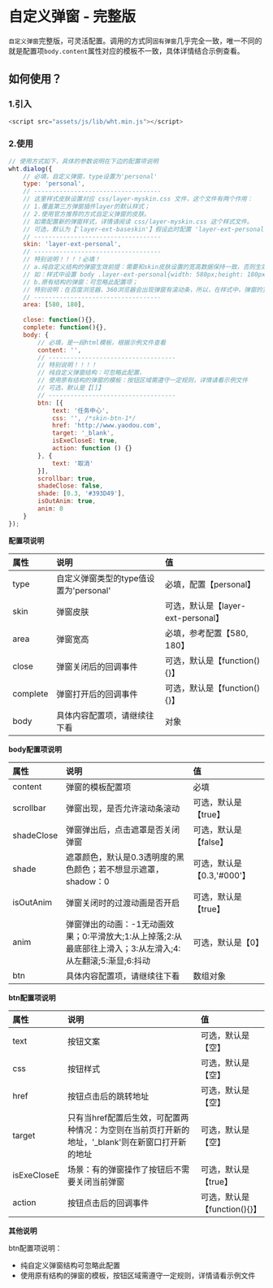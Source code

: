 # 自定义弹窗 - 完整版
`自定义弹窗`完整版，可灵活配置。调用的方式同`固有弹窗`几乎完全一致，唯一不同的就是配置项`body.content`属性对应的模板不一致，具体详情结合示例查看。

## 如何使用？

### 1.引入

```js
<script src="assets/js/lib/wht.min.js"></script>
```

### 2.使用

```js
// 使用方式如下，具体的参数说明在下边的配置项说明
wht.dialog({
    // 必填，自定义弹窗，type设置为'personal'
    type: 'personal',
	// -----------------------------------
    // 这里样式皮肤设置对应 css/layer-myskin.css 文件，这个文件有两个作用：
    // 1.覆盖第三方弹窗插件layer的默认样式；
    // 2.使用官方推荐的方式自定义弹窗的皮肤。
    // 如需配置新的弹窗样式，详情请阅读 css/layer-myskin.css 这个样式文件。
    // 可选，默认为【'layer-ext-baseskin'】假设此时配置 'layer-ext-personal'
	// -----------------------------------
    skin: 'layer-ext-personal',
	// -----------------------------------
	// 特别说明！！！！必填！
	// a.纯自定义结构的弹窗生效前提：需要和skin皮肤设置的宽高数据保持一致，否则生效失败；
	// 如：样式中设置 body .layer-ext-personal{width: 580px;height: 180px;}，那么这里area:[580, 180]
	// b.原有结构的弹窗：可忽略此配置项；
	// 特别说明：在百度浏览器、360浏览器会出现弹窗有滚动条，所以，在样式中，弹窗的宽度需要额外增加20px像素左右。
	// -----------------------------------
	area: [580, 180],
	
    close: function(){},
    complete: function(){},
    body: {
        // 必填，是一段html模板，根据示例文件查看
        content: '',
		// -----------------------------------
		// 特别说明！！！！
		// 纯自定义弹窗结构：可忽略此配置，
		// 使用原有结构的弹窗的模板：按钮区域需遵守一定规则，详情请看示例文件
		// 可选，默认是【[]】
		// -----------------------------------
        btn: [{
            text: '任务中心',
            css: '', /*skin-btn-1*/
            href: 'http://www.yaodou.com',
            target: '_blank',
            isExeCloseE: true,
            action: function () {}
        }, {
            text: '取消'
        }],
        scrollbar: true,
        shadeClose: false,
        shade: [0.3, '#393D49'],
        isOutAnim: true,
        anim: 0
    }
});
```

**配置项说明**

|属性|说明| 值 |
|:----    |:-------    |:--- |
|type| 自定义弹窗类型的type值设置为'personal'| 必填，配置【personal】 | |
|skin|弹窗皮肤|可选，默认是【layer-ext-personal】|  |
|area|弹窗宽高|必填，参考配置【580, 180】| 需要和skin皮肤设置的宽高数据保持一致<br/&`特别说明：在百度浏览器、360浏览器会出现弹窗有滚动条，`<br/&`所以在样式中，弹窗的宽度需要额外增加20px像素左右。` |
|close| 弹窗关闭后的回调事件|可选，默认是【function(){}】| |
|complete|弹窗打开后的回调事件|可选，默认是【function(){}】| |
|body |具体内容配置项，请继续往下看 | 对象 | | 


**body配置项说明**

|属性|说明| 值 |
|:----    |:-------    |:--- |
|content| 弹窗的模板配置项 | 必填 | |
|scrollbar |弹窗出现，是否允许滚动条滚动 | 可选，默认是【true】 |推荐使用true，因为如果页面文档过长，纵向存在滚动条，此时如果配置false(不允许浏览器滚动)，会出现抖动的情况，体验不好 |
|shadeClose |弹窗弹出后，点击遮罩是否关闭弹窗| 可选，默认是【false】 | 推荐使用false，点击遮罩不关闭|
|shade |遮罩颜色，默认是0.3透明度的黑色颜色；若不想显示遮罩，shadow：0| 可选，默认是【0.3,'#000'】 | |
|isOutAnim |弹窗关闭时的过渡动画是否开启| 可选，默认是【true】 | |
|anim |弹窗弹出的动画：-1无动画效果；0:平滑放大;1:从上掉落;2:从最底部往上滑入；3:从左滑入;4:从左翻滚;5:渐显;6:抖动| 可选，默认是【0】 | |
|btn |具体内容配置项，请继续往下看| 数组对象 | | 


**btn配置项说明**

|属性|说明| 值 |
|:----    |:-------    |:--- |
|text| 按钮文案 | 可选，默认是【空】| |
|css| 按钮样式| 可选，默认是【空】| |
|href| 按钮点击后的跳转地址| 可选，默认是【空】| |
|target| 只有当href配置后生效，可配置两种情况：为空则在当前页打开新的地址，'_blank'则在新窗口打开新的地址 | 可选，默认是【空】| |
|isExeCloseE| 场景：有的弹窗操作了按钮后不需要关闭当前弹窗 | 可选，默认是【true】| |
|action| 按钮点击后的回调事件| 可选，默认是【function(){}】| | 

**其他说明**

btn配置项说明：<br/>
* 纯自定义弹窗结构可忽略此配置
* 使用原有结构的弹窗的模板，按钮区域需遵守一定规则，详情请看示例文件

